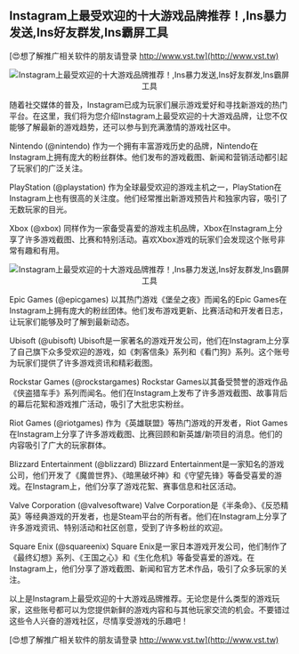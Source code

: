 ## **Instagram上最受欢迎的十大游戏品牌推荐！,Ins暴力发送,Ins好友群发,Ins霸屏工具**

[😍想了解推广相关软件的朋友请登录 http://www.vst.tw](http://www.vst.tw)

 <center><img src="https://vst.tw/MP4/tuiguang/png/3.png" alt="Instagram上最受欢迎的十大游戏品牌推荐！,Ins暴力发送,Ins好友群发,Ins霸屏工具"></center>

随着社交媒体的普及，Instagram已成为玩家们展示游戏爱好和寻找新游戏的热门平台。在这里，我们将为您介绍Instagram上最受欢迎的十大游戏品牌，让您不仅能够了解最新的游戏趋势，还可以参与到充满激情的游戏社区中。

Nintendo (@nintendo)
作为一个拥有丰富游戏历史的品牌，Nintendo在Instagram上拥有庞大的粉丝群体。他们发布的游戏截图、新闻和营销活动都引起了玩家们的广泛关注。

PlayStation (@playstation)
作为全球最受欢迎的游戏主机之一，PlayStation在Instagram上也有很高的关注度。他们经常推出新游戏预告片和独家内容，吸引了无数玩家的目光。

Xbox (@xbox)
同样作为一家备受喜爱的游戏主机品牌，Xbox在Instagram上分享了许多游戏截图、比赛和特别活动。喜欢Xbox游戏的玩家们会发现这个账号非常有趣和有用。

 <center><img src="https://vst.tw/MP4/tuiguang/png/6.png" alt="Instagram上最受欢迎的十大游戏品牌推荐！,Ins暴力发送,Ins好友群发,Ins霸屏工具"></center>

Epic Games (@epicgames)
以其热门游戏《堡垒之夜》而闻名的Epic Games在Instagram上拥有庞大的粉丝团体。他们发布游戏更新、比赛活动和开发者日志，让玩家们能够及时了解到最新动态。

Ubisoft (@ubisoft)
Ubisoft是一家著名的游戏开发公司，他们在Instagram上分享了自己旗下众多受欢迎的游戏，如《刺客信条》系列和《看门狗》系列。这个账号为玩家们提供了许多游戏资讯和精彩截图。

Rockstar Games (@rockstargames)
Rockstar Games以其备受赞誉的游戏作品《侠盗猎车手》系列而闻名。他们在Instagram上发布了许多游戏截图、故事背后的幕后花絮和游戏推广活动，吸引了大批忠实粉丝。

Riot Games (@riotgames)
作为《英雄联盟》等热门游戏的开发者，Riot Games在Instagram上分享了许多游戏截图、比赛回顾和新英雄/新项目的消息。他们的内容吸引了广大的玩家群体。

Blizzard Entertainment (@blizzard)
Blizzard Entertainment是一家知名的游戏公司，他们开发了《魔兽世界》、《暗黑破坏神》和《守望先锋》等备受喜爱的游戏。在Instagram上，他们分享了游戏花絮、赛事信息和社区活动。

Valve Corporation (@valvesoftware)
Valve Corporation是《半条命》、《反恐精英》等经典游戏的开发者，也是Steam平台的所有者。他们在Instagram上分享了许多游戏资讯、特别活动和社区创意，受到了许多粉丝的欢迎。

Square Enix (@squareenix)
Square Enix是一家日本游戏开发公司，他们制作了《最终幻想》系列、《王国之心》和《生化危机》等备受喜爱的游戏。在Instagram上，他们分享了游戏截图、新闻和官方艺术作品，吸引了众多玩家的关注。

以上是Instagram上最受欢迎的十大游戏品牌推荐。无论您是什么类型的游戏玩家，这些账号都可以为您提供新鲜的游戏内容和与其他玩家交流的机会。不要错过这些令人兴奋的游戏社区，尽情享受游戏的乐趣吧！

[😍想了解推广相关软件的朋友请登录 http://www.vst.tw](http://www.vst.tw)



